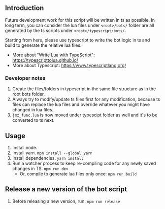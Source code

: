 ## Introduction

Future development work for this script will be written in ts as possible. In long term, you can consider the lua files under `<root>/bots/` folder are all generated by the ts scripts under `<root>/typescript/bots/`.

Starting from here, please use typescript to write the bot logic in ts and build to generate the relative lua files.

-   More about "Write Lua with TypeScript": https://typescripttolua.github.io/
-   More about Typescript: https://www.typescriptlang.org/

### Developer notes

1. Create the files/folders in typescript in the same file structure as in the root bots folder.
1. Always try to modify/update ts files first for any modification, because ts files can replace the lua files and override whatever you might have changed in lua files.
1. `jmz_func.lua` is now moved under typescipt folder as well and it's to be converted to ts next.

## Usage

1. Install node.
1. Install yarn. `npm install --global yarn`
1. Install dependencies. `yarn install`
1. Run a watcher process to keep re-compiling code for any newly saved changes in TS: `npm run dev`
    - Or, compile to generate lua files only once: `npm run build`

## Release a new version of the bot script

1. Before releasing a new version, run: `npm run release`
